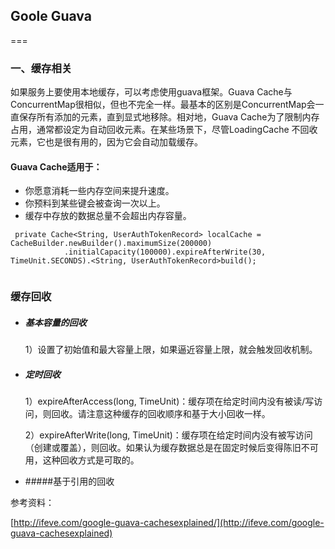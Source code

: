 ## Goole Guava

===

### 一、缓存相关
如果服务上要使用本地缓存，可以考虑使用guava框架。Guava Cache与ConcurrentMap很相似，但也不完全一样。最基本的区别是ConcurrentMap会一直保存所有添加的元素，直到显式地移除。相对地，Guava Cache为了限制内存占用，通常都设定为自动回收元素。在某些场景下，尽管LoadingCache 不回收元素，它也是很有用的，因为它会自动加载缓存。

#### Guava Cache适用于：

* 你愿意消耗一些内存空间来提升速度。
* 你预料到某些键会被查询一次以上。
* 缓存中存放的数据总量不会超出内存容量。

```
 private Cache<String, UserAuthTokenRecord> localCache = CacheBuilder.newBuilder().maximumSize(200000)
            .initialCapacity(100000).expireAfterWrite(30, TimeUnit.SECONDS).<String, UserAuthTokenRecord>build();
            
```

### 缓存回收

* ##### 基本容量的回收

  1）设置了初始值和最大容量上限，如果逼近容量上限，就会触发回收机制。
  
* ##### 定时回收

	1）expireAfterAccess(long, TimeUnit)：缓存项在给定时间内没有被读/写访问，则回收。请注意这种缓存的回收顺序和基于大小回收一样。
	
	2）expireAfterWrite(long, TimeUnit)：缓存项在给定时间内没有被写访问（创建或覆盖），则回收。如果认为缓存数据总是在固定时候后变得陈旧不可用，这种回收方式是可取的。

* #####基于引用的回收




参考资料：


[http://ifeve.com/google-guava-cachesexplained/](http://ifeve.com/google-guava-cachesexplained)

